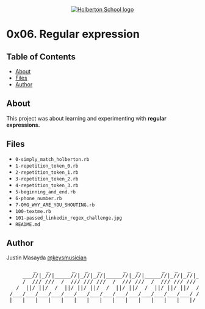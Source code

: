 <p align="center">
  <a href=#>
    <img src="https://intranet.hbtn.io/assets/holberton-logo-full-black-157ccfa3d2134776c1e3f78c0fe682968e8848b64fcacc6187976044f75f35a8.png" alt="Holberton School logo">
  </a>
</p>

# 0x06. Regular expression

## Table of Contents
* [About](#about)
* [Files](#files)
* [Author](#author)

## About
This project was about learning and experimenting with **regular expressions.**

## Files
* `0-simply_match_holberton.rb`
* `1-repetition_token_0.rb`
* `2-repetition_token_1.rb`
* `3-repetition_token_2.rb`
* `4-repetition_token_3.rb`
* `5-beginning_and_end.rb`
* `6-phone_number.rb`
* `7-OMG_WHY_ARE_YOU_SHOUTING.rb`
* `100-textme.rb`
* `101-passed_linkedin_regex_challenge.jpg`
* `README.md`

## Author
Justin Masayda [@keysmusician](https://github.com/keysmusician)
<pre align="center">
      _   _       _   _   _       _   _       _   _   _
     ___//|_//|_____//|_//|_//|_____//|_//|_____//|_//|_//|___
     /  /// ///  /  /// /// ///  /  /// ///  /  /// /// ///  / |
   /  ||/ ||/  /  ||/ ||/ ||/  /  ||/ ||/  /  ||/ ||/ ||/  / /
 /___/___/___/___/___/___/___/___/___/___/___/___/___/___/ /
|___|___|___|___|___|___|___|___|___|___|___|___|___|___|/
</pre>
<p><span style="font-family: 'Lucida Console'; line-height: 14px; font-size: 14px; display: inline-block;">&nbsp;</span></p>
